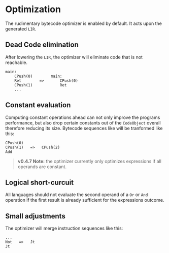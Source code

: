 # Optimization

The rudimentary bytecode optimizer is enabled by default. It acts upon the generated `LIR`.

## Dead Code elimination

After lowering the `LIR`, the optimizer will eliminate code that is not reachable.

``` lir
main:               
    CPush(0)        main:
    Ret        =>       CPush(0)
    CPush(1)            Ret
    ...
```

## Constant evaluation

Computing constant operations ahead can not only improve the programs performance, but also drop certain constants out of the `CodeObject` overall therefore reducing its size. Bytecode sequences like will be tranformed like this:

``` bytecode
CPush(0)
CPush(1)   =>   CPush(2)
Add
```

> **v0.4.7 Note:** the optimizer currently only optimizes expressions if all operands are constant.

## Logical short-curcuit

All languages should not evaluate the second operand of a `Or` or `And` operation if the first result is already sufficient for the expressions outcome.

## Small adjustments

The optimizer will merge instruction sequences like this:

``` bytecode
...
Not   =>   Jt
Jt
```
